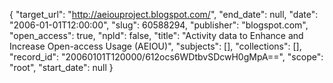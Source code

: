 {
  "target_url": "http://aeiouproject.blogspot.com/", 
  "end_date": null, 
  "date": "2006-01-01T12:00:00", 
  "slug": 60588294, 
  "publisher": "blogspot.com", 
  "open_access": true, 
  "npld": false, 
  "title": "Activity data to Enhance and Increase Open-access Usage (AEIOU)", 
  "subjects": [], 
  "collections": [], 
  "record_id": "20060101T120000/612ocs6WDtbvSDcwH0gMpA==", 
  "scope": "root", 
  "start_date": null
}

